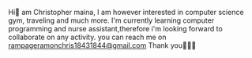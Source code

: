  Hi👋 am Christopher maina,
I am however interested in computer science gym, traveling and much more.
I'm currently learning computer programming and nurse assistant,therefore i'm looking forward to collaborate on any activity.
you can reach me on rampageramonchris18431844@gmail.com
Thank you👾👾👾
